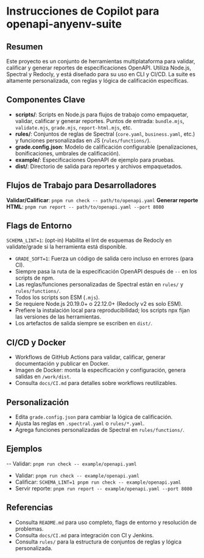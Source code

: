# Instrucciones de Copilot para openapi-anyenv-suite

## Resumen
Este proyecto es un conjunto de herramientas multiplataforma para validar, calificar y generar reportes de especificaciones OpenAPI. Utiliza Node.js, Spectral y Redocly, y está diseñado para su uso en CLI y CI/CD. La suite es altamente personalizada, con reglas y lógica de calificación específicas.

## Componentes Clave
- **scripts/**: Scripts en Node.js para flujos de trabajo como empaquetar, validar, calificar y generar reportes. Puntos de entrada: `bundle.mjs`, `validate.mjs`, `grade.mjs`, `report-html.mjs`, etc.
- **rules/**: Conjuntos de reglas de Spectral (`core.yaml`, `business.yaml`, etc.) y funciones personalizadas en JS (`rules/functions/`).
- **grade.config.json**: Modelo de calificación configurable (penalizaciones, bonificaciones, umbrales de calificación).
- **example/**: Especificaciones OpenAPI de ejemplo para pruebas.
- **dist/**: Directorio de salida para reportes y archivos empaquetados.

## Flujos de Trabajo para Desarrolladores
 **Validar/Calificar**: `pnpm run check -- path/to/openapi.yaml`
 **Generar reporte HTML**: `pnpm run report -- path/to/openapi.yaml --port 8080`

## Flags de Entorno
 `SCHEMA_LINT=1`: (opt-in) Habilita el lint de esquemas de Redocly en validate/grade si la herramienta está disponible.
- `GRADE_SOFT=1`: Fuerza un código de salida cero incluso en errores (para CI).
- Siempre pasa la ruta de la especificación OpenAPI después de `--` en los scripts de npm.
- Las reglas/funciones personalizadas de Spectral están en `rules/` y `rules/functions/`.
- Todos los scripts son ESM (`.mjs`).
- Se requiere Node.js 20.19.0+ o 22.12.0+ (Redocly v2 es solo ESM).
- Prefiere la instalación local para reproducibilidad; los scripts npx fijan las versiones de las herramientas.
- Los artefactos de salida siempre se escriben en `dist/`.

## CI/CD y Docker
- Workflows de GitHub Actions para validar, calificar, generar documentación y publicar en Docker.
- Imagen de Docker: monta la especificación y configuración, genera salidas en `/work/dist`.
- Consulta `docs/CI.md` para detalles sobre workflows reutilizables.

## Personalización
- Edita `grade.config.json` para cambiar la lógica de calificación.
- Ajusta las reglas en `.spectral.yaml` o `rules/*.yaml`.
- Agrega funciones personalizadas de Spectral en `rules/functions/`.

## Ejemplos
-- Validar: `pnpm run check -- example/openapi.yaml`
 - Validar: `pnpm run check -- example/openapi.yaml`
 - Calificar: `SCHEMA_LINT=1 pnpm run check -- example/openapi.yaml`
- Servir reporte: `pnpm run report -- example/openapi.yaml --port 8080`

## Referencias
- Consulta `README.md` para uso completo, flags de entorno y resolución de problemas.
- Consulta `docs/CI.md` para integración con CI y Jenkins.
- Consulta `rules/` para la estructura de conjuntos de reglas y lógica personalizada.
